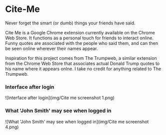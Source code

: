 # Cite-Me
Never forget the smart (or dumb) things your friends have said.

Cite Me is a Google Chrome extension currently available on the Chrome Web Store. It functions as a personal touch for friends to interact online. Funny quotes are associated with the people who said them, and can then be seen online wherever their names appear.

Inspiration for this project comes from The Trumpweb, a similar extension from the Chrome Web Store that associates actual Donald Trump quotes to his name where it appears onlne. I take no credit for anything related to The Trumpweb.

### Interface after login
![Interface after login](img/Cite me screenshot 1.png)

### What 'John Smith' may see when logged in
![What 'John Smith' may see when logged in](img/Cite me screenshot 4.png)
